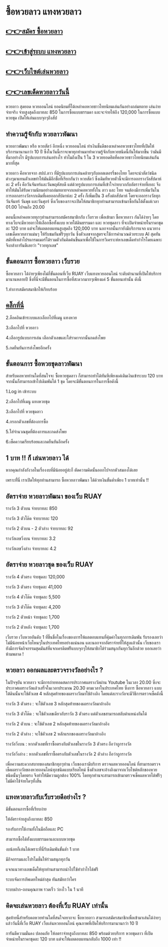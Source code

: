 # ซื้อหวยลาว แทงหวยลาว
 
## [👉👉สมัคร ซื้อหวยลาว](https://www.ruay.org/register/af/1291/Seo1291002)
 
## [👉👉เข้าสู่ระบบ แทงหวยลาว](https://www.ruay.org/register/af/1291/Seo1291002)
 
## [👉👉เว็บไซต์เล่นหวยลาว](https://www.ruay.org/register/af/1291/Seo1291002)

## [👉👉เลขเด็ดหวยลาววันนี้](https://ruaygod.com/%e0%b8%ab%e0%b8%a7%e0%b8%a2%e0%b8%a5%e0%b8%b2%e0%b8%a7/)
 
หวยลาว สุดยอด หวยออนไลน์ ยอดนิยมที่ได้เหล่าคอหวยชาวไทยนิยมเล่นกันอย่างถล่มทลาย เล่นง่าย จ่ายจริง จ่ายสูงสุดถึงบาทละ 850 ในการซื้อแบบธรรมดา และจะจ่ายให้ถึง 120,000 ในการซื้อแบบหวยชุด เปิดให้เล่นแบบจุกๆถึงสัป
 
## ทำความรู้จักกับ หวยลาวพัฒนา
 
หวยลาวพัฒนา หรือ หวยสัตว์ อีกหนึ่ง หวยออนไลน์ ทำเงินชั้นดีของเหล่าคอหวยชาวไทยที่เปิดให้บริการมานานกว่า 10 ปี ซึ่งในวันนี้เราจะพาทุกท่านมาทำความรู้จักกับหวยชนิดนี้กันให้มากขึ้น ว่ามันมีที่มาอย่างไร มีรูปแบบการเล่นอย่างไร ทำไมถึงเป็น 1 ใน 3 หวยยอดฮิตที่คอหวยชาวไทยนิยมเล่นกันมากที่สุด

หวยลาว คือหวยจาก สปป.ลาว ที่มีรูปแบบการเล่นคล้ายๆกับลอตเตอรรี่ของไทย โดยจะนำสัตว์ชนิดต่างๆมาแทนตัวเลขทำให้มันมีอีกชื่อที่เรียกกันว่า หวยสัตว์ ซึ่งเดิมทีหวยตัวนี้จะมีการออกรางวัลสัปดาห์ละ 2 ครั้ง คือวันจันทร์และวันพฤหัสบดี แต่ด้วยรูปแบบการเล่นที่เข้าใจง่ายบวกกับอัตราจ่ายที่เยอะ จึงทำให้มันได้รับความนิยมอย่างถล่มทลายจากเหล่าคอหวยทั้งใน ลาว และ ไทย จนต้องมีการเพิ่มวันในการออกลรางวัลจากเดิมที่เคยออกสัปดาห์ละ 2 ครั้ง ก็เพิ่มเป็น 3 ครั้งต่อสัปดาห์ โดยจะออกรางวัลทุกวันจันทร์ วันพุธ และวันศุกร์ ซึ่งเว็บของเราจะเปิดให้สมาชิกทุกท่านสามารถเข้ามาซื้อกันได้ตั้งแต่เวลา 01.00 ไปจนถึง 20.00

ตอนนี้เหล่าคอหวยทุกๆท่านสามารถสมัครสมาชิกกับ เว็บรวย เพื่อเข้ามา ซื้อหวยลาว กันได้ง่ายๆ โดยทางเว็บจะมีหวยลาวให้เลือกซื้อทั้งแบบ หวยใต้ดินธรรมดา และ หวยชุดลาว ที่จะเปิดจำหน่ายในราคาชุดละ 120 บาท แต่จะให้ผลตอบแทนสูงสุดถึง 120,000 บาท นอกจากนั้นเรายังมีบริการแจก แนวทางเลขเด็ดหวยลาวแม่นๆ ให้รับชมกันฟรีๆทุกวัน ซึ่งตัวเลขจากสูตรจะใช้การคำนวณด้วยระบบ AI สุดทันสมัยที่เหล่าโปรแกรมเมอร์ได้รวมตัวกันคิดค้นขึ้นมาเพื่อใช้ในการวิเคราะห์หาเลขเด็ดทำกำไรโดยเฉพาะ จึงกล้าการันตีเลยว่า "รวยทุกเลข"
 
## ขั้นตอนการ ซื้อหวยลาว เว็บรวย

ซื้อหวยลาว ได้ง่ายๆเพียงไม่กี่ขั้นตอนที่เว็บ RUAY เว็บแทงหวยออนไลน์ ระดับตำนานที่เปิดให้บริการมานานหลายปี ซึ่งที่นี่จะมีขั้นตอนในการซื้อที่สะดวกมากๆเพียงแค่ 5 ขั้นตอนเท่านั้น ดังนี้
 
1.ทำการสมัครสมาชิกให้เรียบร้อย

## [คลิ๊กที่นี่](https://www.ruay.org/register/af/1291/Seo1291002)

2.ล็อคอินเข้าระบบและเลือกไปที่เมนู แทงหวย

3.เลือกไปที่ หวยลาว

4.เลือกรูปแบบการเล่น เลือกตัวเลขและใส่ราคาจากนั้นกดส่งโพย

5.กดยืนยันการส่งโพยอีกครั้ง
 
## ขั้นตอนการ ซื้อหวยชุดลาวพัฒนา

สำหรับคอหวยท่านใดที่สนใจจะ ซื้อหวยชุดลาว ก็สามารถทำได้ทันทีเพียงแค่เติมเงินเข้าระบบ 120 บาท จากนั้นก็สามารถเข้าไปเดิมพันได้ 1 ชุด โดยจะมีขั้นตอนการในการซื้อดังนี้
 
1.Log in เข้าระบบ

2.เลือกไปที่เมนู แทงหวยชุด

3.เลือกไปที่ หวยชุดลาว

4.กรอกตัวเลขที่ต้องการซื้อ

5.ใส่จำนวณชุดที่ต้องการและกดส่งโพย

6.เช็คความเรียบร้อยและกดยืนยันอีกครั้ง
 
## 1 บาท !! ก็ เล่นหวยลาว ได้
 
หากคุณกำลังกังวลในเรื่องงบที่มีน้อยอยู่ล่ะก็ ตัดความคิดนั้นออกไปจากหัวสมองได้เลย

เพราะที่่นี่ เราเปิดให้ทุกท่านสามารถ ซื้อหวยลาวพัฒนา ได้ด้วยเงินขั้นต่ำเพียง 1 บาทเท่านั้น !!
 
## อัตราจ่าย หวยลาวพัฒนา ของเว็บ RUAY

รางวัล 3 ตัวบน จ่ายบาทละ 850

รางวัล 3 ตัวโต๊ด จ่ายบาทละ 120

รางวัล 2 ตัวบน - 2 ตัวล่าง จ่ายบาทละ 92

รางวัลเลขวิ่งบน จ่ายบาทละ 3.2

รางวัลเลขวิ่งล่าง จ่ายบาทละ 4.2

## อัตราจ่าย หวยลาวชุด ของเว็บ RUAY

รางวัล 4 ตัวตรง จ่ายชุดละ 120,000

รางวัล 3 ตัวตรง จ่ายชุดละ 41,000

รางวัล 4 ตัวโต๊ด จ่ายชุดละ 5,500

รางวัล 3 ตัวโต๊ด จ่ายชุดละ 4,200

รางวัล 2 ตัวหน้า จ่ายชุดละ 1,700

รางวัล 2 ตัวหลัง จ่ายชุดละ 1,700

เว็บรวย เว็บหวยอันดับ 1 ที่ขึ้นชื่อในเรื่องของการให้ผลตอบแทนที่คุ้มค่าในทุกการเดิมพัน รับรองเลยว่าไม่มีน้อยหน้าเว็บไหนๆในประเทศไทยอย่างแน่นอน และนอกจากอัตราจ่ายที่ให้สูงแล้วนั้น เว็บของเรายังมีการจัดกิจกรรมสุดมันส์ที่แจกเครดิตฟรีแบบจุกๆให้สมาชิกได้ร่วมสนุกกันทุกวันอีกด้วย บอกเลยว่าห้ามพลาด !
 
## หวยลาว ออกผลและตรวจรางวัลอย่างไร ?
 
ในปัจจุบัน หวยลาว จะมีการถ่ายทอดสดการประกาศผลรางวัลผ่าน Youtube ในเวลา 20.00 ซึ่งจะประกาศผลรางวัลแล้วเสร็จในเวลาประมาณ 20.30 ตามเวลาในประเทศไทย ซึ่งการ ซื้อหวยลาว แบบใต้ดินนั้นจะใช้ตัวเลข 4 หลักสุดท้ายของผลรางวัลมาใช้อ้างอิง โดยแต่ละรางวัลจะมีวิธีการตรวจเช็คดังนี้

รางวัล 3 ตัวตรง : จะใช้ตัวเลข 3 หลักสุดท้ายของผลรางวัลมาอ้างอิง

รางวัล 3 ตัวโต๊ด : จะใช้ตัวเลขเดียวกับราวัล 3 ตัวตรง แต่ตัวเลขสามารถสลับตำแหน่งกันได้

รางวัล 2 ตัวบน : จะใช้ตัวเลข 2 หลักสุดท้ายของผลรางวัลมาอ้างอิง

รางวัล 2 ตัวล่าง : จะใช้ตัวเลข 2 หลักแรกของผลรางวัลมาอ้างอิง

รางวัลวิ่งบน : หากตัวเลขที่เราซื้อตรงกับตัวเลขในรางวัล 3 ตัวตรง ถือว่าถูกรางวัล

รางวัลวิ่งล่าง : หากตัวเลขที่เราซื้อตรงกับตัวเลขในรางวัล 2 ตัวล่าง ถือว่าถูกรางวัล

เพื่อความสะดวกสบายของสมาชิกทุกๆท่าน เว็บของเรามีบริการ ตรวจผลหวยออนไลน์ ที่สามารถตรวจเช็คผลรางวัลของหวยออนไลน์ทุกชนิดแบบเรียลไทม์ ซึ่งตัวเลขจะอ้างอิงมาจากเว็บไซต์หลักของหวยชนิดนั้นๆโดยตรง จึงทำให้มีความถูกต้อง 100% โดยทุกท่านจะสามารถเข้ามาตรวจเช็คผลหวยได้ฟรีๆไม่มีค่าใช้จ่ายใดๆทั้งสิ้น
 
## แทงหวยลาวกับเว็บรวยดีอย่างไร ?
 
มีขั้นตอนการซื้อที่เรียบง่าย

ให้อัตราจ่ายสูงถึงบาทละ 850

รองรับการใช้งานทั้งในมือถือและ PC

สามารถซื้อได้ทั้งแบบธรรมดาและแบบหวยชุด

งบน้อยก็เล่นได้เพราะที่นี่รับเดิมพันขั้นต่ำ 1 บาท

มีกิจกรรมและโปรโมชั่นให้ร่วมสนุกทุกวัน

แจกแนวทางเลขเด็ดให้ทุกท่านสามารถนำไปใช้ทำกำไรได้ฟรี
 
ระบบจัดการอัพเดทใหม่ล่าสุด ทันสมัยกว่าใคร

ระบบฝาก-ถอนคุณภาพ รวดเร็ว ว่องไว ใน 1 นาที
 
 
## คิดจะเล่นหวยลาว ต้องที่เว็บ RUAY เท่านั้น
 
สุดท้ายนี้สำหรับคอหวยท่านใดที่สนใจอยากจะ ซื้อหวยลาว สามารถสมัครสมาชิกเพื่อเข้ามาเล่นได้ง่ายๆแล้ววันนี้ที่เว็บ RUAY เว็บเล่นหวยออนไลน์ คุณภาพที่เปิดให้บริการมานานกว่า 10 ปี

การันตีความมั่นคง ปลอดภัย ให้อตราจ่ายสูงถึงบาทละ 850 พร้อมด้วยบริการ หวยชุดลาว ที่เปิดจำหน่ายในราคาชุดละ 120 บาท แต่จะให้ผลตอบแทนกลับถึง 1000 เท่า !!